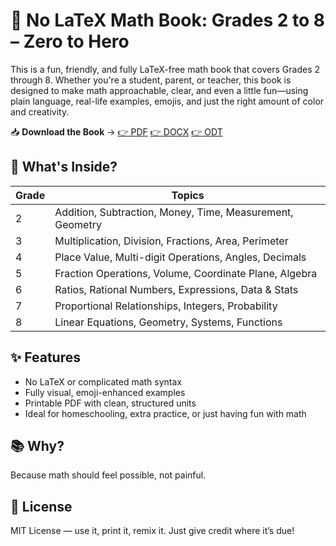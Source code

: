 
# 📘 No LaTeX Math Book: Grades 2 to 8 – Zero to Hero

This is a fun, friendly, and fully LaTeX-free math book that covers Grades 2 through 8. Whether you're a student, parent, or teacher, this book is designed to make math approachable, clear, and even a little fun—using plain language, real-life examples, emojis, and just the right amount of color and creativity.

📥 **Download the Book** -> [👉 PDF](https://raw.githubusercontent.com/zimoshi/nlmb-g2t8-zth/15edb627516e55d299e3c7b3e927e2fc3d1306e9/NoLatex-MathBook-2To8-ZeroToHero.pdf?token=BESLOBCUHMVAO74H22T6IZ3IA4T6G) [👉 DOCX](https://github.com/zimoshi/nlmb-g2t8-zth/raw/refs/heads/main/NoLatex-MathBook-2To8-ZeroToHero.docx) [👉 ODT](https://github.com/zimoshi/nlmb-g2t8-zth/raw/refs/heads/main/NoLatex-MathBook-2To8-ZeroToHero.odt)

## 🔢 What's Inside?

| Grade | Topics |
|-------|--------|
| 2     | Addition, Subtraction, Money, Time, Measurement, Geometry |
| 3     | Multiplication, Division, Fractions, Area, Perimeter |
| 4     | Place Value, Multi-digit Operations, Angles, Decimals |
| 5     | Fraction Operations, Volume, Coordinate Plane, Algebra |
| 6     | Ratios, Rational Numbers, Expressions, Data & Stats |
| 7     | Proportional Relationships, Integers, Probability |
| 8     | Linear Equations, Geometry, Systems, Functions |

## ✨ Features

- No LaTeX or complicated math syntax
- Fully visual, emoji-enhanced examples
- Printable PDF with clean, structured units
- Ideal for homeschooling, extra practice, or just having fun with math

## 📚 Why?

Because math should feel possible, not painful.

## 📄 License

MIT License — use it, print it, remix it. Just give credit where it’s due!
